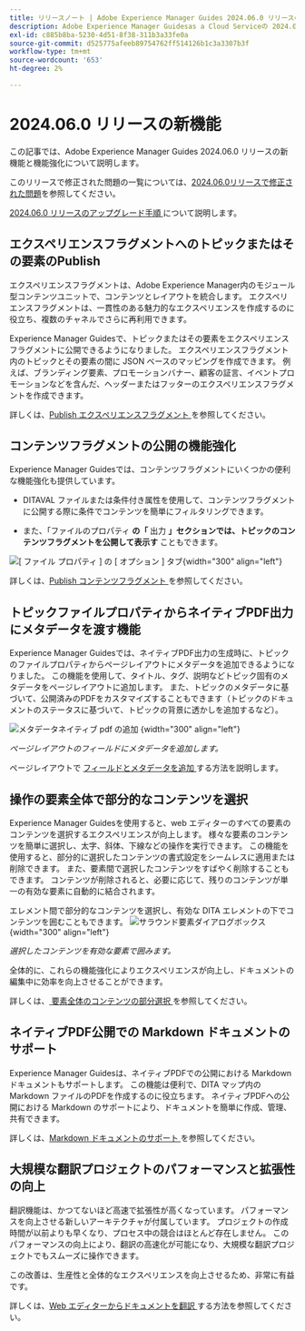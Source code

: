 ```yaml
---
title: リリースノート | Adobe Experience Manager Guides 2024.06.0 リリースの新機能
description: Adobe Experience Manager Guidesas a Cloud Serviceの 2024.06.0 リリースの新機能と機能強化について説明します。
exl-id: c885b8ba-5230-4d51-8f38-311b3a33fe0a
source-git-commit: d525775afeeb89754762ff514126b1c3a3307b3f
workflow-type: tm+mt
source-wordcount: '653'
ht-degree: 2%

---
```


# 2024.06.0 リリースの新機能

この記事では、Adobe Experience Manager Guides 2024.06.0 リリースの新機能と機能強化について説明します。

このリリースで修正された問題の一覧については、[2024.06.0リリースで修正された問題](fixed-issues-2024-06-0.md)を参照してください。

[2024.06.0 リリースのアップグレード手順 ](upgrade-instructions-2024-06-0.md) について説明します。


## エクスペリエンスフラグメントへのトピックまたはその要素のPublish

エクスペリエンスフラグメントは、Adobe Experience Manager内のモジュール型コンテンツユニットで、コンテンツとレイアウトを統合します。 エクスペリエンスフラグメントは、一貫性のある魅力的なエクスペリエンスを作成するのに役立ち、複数のチャネルでさらに再利用できます。


Experience Manager Guidesで、トピックまたはその要素をエクスペリエンスフラグメントに公開できるようになりました。 エクスペリエンスフラグメント内のトピックとその要素の間に JSON ベースのマッピングを作成できます。 例えば、ブランディング要素、プロモーションバナー、顧客の証言、イベントプロモーションなどを含んだ、ヘッダーまたはフッターのエクスペリエンスフラグメントを作成できます。




詳しくは、[Publish エクスペリエンスフラグメント ](../user-guide/publish-experience-fragment.md) を参照してください。


## コンテンツフラグメントの公開の機能強化

Experience Manager Guidesでは、コンテンツフラグメントにいくつかの便利な機能強化も提供しています。

- DITAVAL ファイルまたは条件付き属性を使用して、コンテンツフラグメントに公開する際に条件でコンテンツを簡単にフィルタリングできます。

- また、「ファイルのプロパティ **の「** 出力 **」セクションでは、トピックのコンテンツフラグメントを公開して表示す** こともできます。

![[ ファイル プロパティ ] の [ オプション ] タブ ](./assets/file-properties-outputs-tab.png){width="300" align="left"}

詳しくは、[Publish コンテンツフラグメント ](../user-guide/publish-content-fragment.md) を参照してください。


## トピックファイルプロパティからネイティブPDF出力にメタデータを渡す機能

Experience Manager Guidesでは、ネイティブPDF出力の生成時に、トピックのファイルプロパティからページレイアウトにメタデータを追加できるようになりました。 この機能を使用して、タイトル、タグ、説明などトピック固有のメタデータをページレイアウトに追加します。 また、トピックのメタデータに基づいて、公開済みのPDFをカスタマイズすることもできます（トピックのドキュメントのステータスに基づいて、トピックの背景に透かしを追加するなど）。

![ メタデータネイティブ pdf の追加 ](./assets/add-metadata-native-pdf.png) {width="300" align="left"}

*ページレイアウトのフィールドにメタデータを追加します。*

ページレイアウトで [ フィールドとメタデータを追加 ](../native-pdf/design-page-layout.md#add-fields-metadata) する方法を説明します。

## 操作の要素全体で部分的なコンテンツを選択

Experience Manager Guidesを使用すると、web エディターのすべての要素のコンテンツを選択するエクスペリエンスが向上します。 様々な要素のコンテンツを簡単に選択し、太字、斜体、下線などの操作を実行できます。 この機能を使用すると、部分的に選択したコンテンツの書式設定をシームレスに適用または削除できます。 また、要素間で選択したコンテンツをすばやく削除することもできます。 コンテンツが削除されると、必要に応じて、残りのコンテンツが単一の有効な要素に自動的に結合されます。

エレメント間で部分的なコンテンツを選択し、有効な DITA エレメントの下でコンテンツを囲むこともできます。
![ サラウンド要素ダイアログボックス ](./assets/surround-element.png) {width="300" align="left"}

*選択したコンテンツを有効な要素で囲みます。*

全体的に、これらの機能強化によりエクスペリエンスが向上し、ドキュメントの編集中に効率を向上させることができます。

詳しくは、[ 要素全体のコンテンツの部分選択 ](../user-guide/web-editor-edit-topics.md#partial-selection-of-content-across-elements) を参照してください。

## ネイティブPDF公開での Markdown ドキュメントのサポート

Experience Manager Guidesは、ネイティブPDFでの公開における Markdown ドキュメントもサポートします。 この機能は便利で、DITA マップ内の Markdown ファイルのPDFを作成するのに役立ちます。 ネイティブPDFへの公開における Markdown のサポートにより、ドキュメントを簡単に作成、管理、共有できます。

詳しくは、[Markdown ドキュメントのサポート ](../web-editor/native-pdf-web-editor.md#support-for-markdown-documents) を参照してください。


## 大規模な翻訳プロジェクトのパフォーマンスと拡張性の向上

翻訳機能は、かつてないほど高速で拡張性が高くなっています。 パフォーマンスを向上させる新しいアーキテクチャが付属しています。 プロジェクトの作成時間が以前よりも早くなり、プロセス中の競合はほとんど存在しません。 このパフォーマンスの向上により、翻訳の高速化が可能になり、大規模な翻訳プロジェクトでもスムーズに操作できます。

この改善は、生産性と全体的なエクスペリエンスを向上させるため、非常に有益です。

詳しくは、[Web エディターからドキュメントを翻訳 ](../user-guide/translate-documents-web-editor.md) する方法を参照してください。
